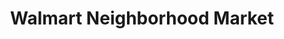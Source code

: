 ---
title: "Walmart Neighborhood Market"
url: /la-palma/walmart-neighborhood-market/
shop: supermarket
---